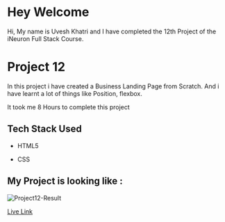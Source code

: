 # Hey Welcome

Hi, My name is Uvesh Khatri and I have completed the 12th Project of the iNeuron Full Stack Course.

# Project 12

In this project i have created a Business Landing Page from Scratch. And i have learnt a lot of things like Position, flexbox.

It took me 8 Hours to complete this project
## Tech Stack Used 
- HTML5

- CSS

## My Project is looking like :
![Project12-Result](live-project-12.png)

[Live Link](https://uveshkhatri-business-landing-page.netlify.app/)